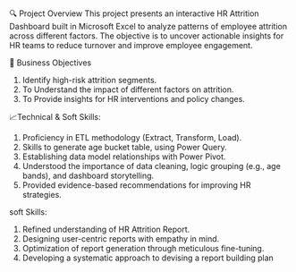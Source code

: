 🔍 Project Overview
This project presents an interactive HR Attrition Dashboard built in Microsoft Excel to analyze patterns of employee attrition across different factors. The objective is to uncover actionable insights for HR teams to reduce turnover and improve employee engagement.

🎯 Business Objectives

1. Identify high-risk attrition segments.
2. To Understand the impact of different factors on attrition.
3. To Provide insights for HR interventions and policy changes.

📈Technical & Soft Skills:

1. Proficiency in ETL methodology (Extract, Transform, Load).
2. Skills to generate age bucket table, using Power Query.
3. Establishing data model relationships with Power Pivot.
4. Understood the importance of data cleaning, logic grouping (e.g., age bands), and dashboard storytelling.
5. Provided evidence-based recommendations for improving HR strategies.

soft Skills:

1. Refined understanding of HR Attrition Report.
2. Designing user-centric reports with empathy in mind.
3. Optimization of report generation through meticulous fine-tuning.
4. Developing a systematic approach to devising a report building plan


